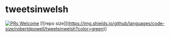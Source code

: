 # tweetsinwelsh


[![PRs Welcome](https://img.shields.io/badge/PR-is%20merged-blue.svg)](https://github.com/robertdpowell/tweetsinwelsh/pulls)
[![repo size][(https://img.shields.io/github/languages/code-size/robertdpowell/tweetsinwelsh?color=green)]
 

